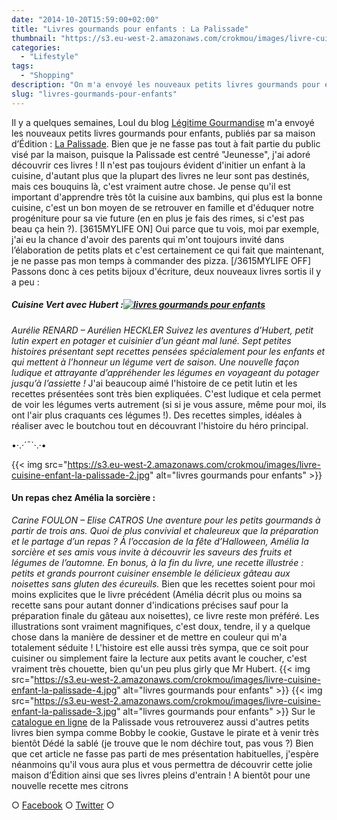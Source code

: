 ```yaml
---
date: "2014-10-20T15:59:00+02:00"
title: "Livres gourmands pour enfants : La Palissade"
thumbnail: "https://s3.eu-west-2.amazonaws.com/crokmou/images/livre-cuisine-enfant-la-palissade.jpg"
categories:
  - "Lifestyle"
tags:
  - "Shopping"
description: "On m'a envoyé les nouveaux petits livres gourmands pour enfants, publiés par La Palissade. Ludiques et colorés ce sont des bouquins parfaits !"
slug: "livres-gourmands-pour-enfants"
---
```


Il y a quelques semaines, Loul du blog [Légitime Gourmandise](http://legitimegourmandise.com/) m'a envoyé les nouveaux petits livres gourmands pour enfants, publiés par sa maison d’Édition : [La Palissade](http://lapalissade.fr/). Bien que je ne fasse pas tout à fait partie du public visé par la maison, puisque la Palissade est centré "Jeunesse", j'ai adoré découvrir ces livres ! Il n'est pas toujours évident d'initier un enfant à la cuisine, d'autant plus que la plupart des livres ne leur sont pas destinés, mais ces bouquins là, c'est vraiment autre chose. Je pense qu'il est important d'apprendre très tôt la cuisine aux bambins, qui plus est la bonne cuisine, c'est un bon moyen de se retrouver en famille et d'éduquer notre progéniture pour sa vie future (en en plus je fais des rimes, si c'est pas beau ça hein ?). [3615MYLIFE ON] Oui parce que tu vois, moi par exemple, j'ai eu la chance d'avoir des parents qui m'ont toujours invité dans l’élaboration de petits plats et c'est certainement ce qui fait que maintenant, je ne passe pas mon temps à commander des pizza. [/3615MYLIFE OFF] Passons donc à ces petits bijoux d'écriture, deux nouveaux livres sortis il y a peu :

##### Cuisine Vert avec Hubert :[![livres gourmands pour enfants](https://s3.eu-west-2.amazonaws.com/crokmou/images/livre-cuisine-enfant-la-palissade-1.jpg)](https://s3.eu-west-2.amazonaws.com/crokmou/images/livre-cuisine-enfant-la-palissade-1.jpg)

_Aurélie RENARD – Aurélien HECKLER_ _Suivez les aventures d’Hubert, petit lutin expert en potager et cuisinier d’un géant mal luné._ _Sept petites histoires présentant sept recettes pensées spécialement pour les enfants et qui mettent à l’honneur un légume vert de saison._ _Une nouvelle façon ludique et attrayante d’appréhender les légumes en voyageant du potager jusqu’à l’assiette !_ J'ai beaucoup aimé l'histoire de ce petit lutin et les recettes présentées sont très bien expliquées. C'est ludique et cela permet de voir les légumes verts autrement (si si je vous assure, même pour moi, ils ont l'air plus craquants ces légumes !). Des recettes simples, idéales à réaliser avec le boutchou tout en découvrant l'histoire du héro principal.

•·.·´¯`·.·•

{{< img src="https://s3.eu-west-2.amazonaws.com/crokmou/images/livre-cuisine-enfant-la-palissade-2.jpg" alt="livres gourmands pour enfants" >}}

#### Un repas chez Amélia la sorcière :

_Carine FOULON – Elise CATROS_ _Une aventure pour les petits gourmands à partir de trois ans. Quoi de plus convivial et chaleureux que la préparation et le partage d’un repas ?_ _À l’occasion de la fête d’Halloween, Amélia la sorcière et ses amis vous invite à découvrir les saveurs des fruits et légumes de l’automne._ _En bonus, à la fin du livre, une recette illustrée : petits et grands pourront cuisiner ensemble le délicieux gâteau aux noisettes sans gluten des écureuils._ Bien que les recettes soient pour moi moins explicites que le livre précédent (Amélia décrit plus ou moins sa recette sans pour autant donner d'indications précises sauf pour la préparation finale du gâteau aux noisettes), ce livre reste mon préféré. Les illustrations sont vraiment magnifiques, c'est doux, tendre, il y a quelque chose dans la manière de dessiner et de mettre en couleur qui m'a totalement séduite ! L'histoire est elle aussi très sympa, que ce soit pour cuisiner ou simplement faire la lecture aux petits avant le coucher, c'est vraiment très chouette, bien qu'un peu plus girly que Mr Hubert. {{< img src="https://s3.eu-west-2.amazonaws.com/crokmou/images/livre-cuisine-enfant-la-palissade-4.jpg" alt="livres gourmands pour enfants" >}} {{< img src="https://s3.eu-west-2.amazonaws.com/crokmou/images/livre-cuisine-enfant-la-palissade-3.jpg" alt="livres gourmands pour enfants" >}} Sur le [catalogue en ligne](http://lapalissade.fr/boutique/) de la Palissade vous retrouverez aussi d'autres petits livres bien sympa comme Bobby le cookie, Gustave le pirate et à venir très bientôt Dédé la sablé (je trouve que le nom déchire tout, pas vous ?) Bien que cet article ne fasse pas parti de mes présentation habituelles, j'espère néanmoins qu'il vous aura plus et vous permettra de découvrir cette jolie maison d’Édition ainsi que ses livres pleins d'entrain ! A bientôt pour une nouvelle recette mes citrons

○ [Facebook](https://www.facebook.com/crokmou.blog) ○ [Twitter](https://twitter.com/Crokmou) ○
